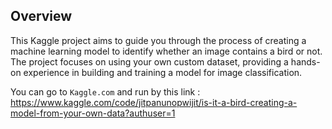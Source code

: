 ## Overview

This Kaggle project aims to guide you through the process of creating a machine learning model to identify whether an image contains a bird or not. The project focuses on using your own custom dataset, providing a hands-on experience in building and training a model for image classification.

You can go to `Kaggle.com` and run by this link : https://www.kaggle.com/code/jitpanunopwijit/is-it-a-bird-creating-a-model-from-your-own-data?authuser=1